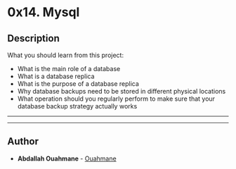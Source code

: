 # 0x14. Mysql

## Description
What you should learn from this project:

* What is the main role of a database
* What is a database replica
* What is the purpose of a database replica
* Why database backups need to be stored in different physical locations
* What operation should you regularly perform to make sure that your database backup strategy actually works

---
---

## Author
* **Abdallah Ouahmane** - [Ouahmane](https://github.com/sw-ouahmane)
